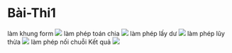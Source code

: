# Bài-Thi1
làm khung form
<img src="https://scontent.fdad1-1.fna.fbcdn.net/v/t1.0-9/82777559_805407369932990_6534102840267243520_o.jpg?_nc_cat=100&_nc_ohc=p7rZNwO3dckAQlg-7OHFvbK1enkZQYQfrWfPraMOgYvkroRjg3fvnQRGA&_nc_ht=scontent.fdad1-1.fna&oh=00944a3c45aa1ea4d920d53837967452&oe=5EAA12E6">
làm phép toán chia
<img src="https://scontent.fdad1-1.fna.fbcdn.net/v/t1.0-9/81506297_805407309932996_1990928503763107840_o.jpg?_nc_cat=106&_nc_ohc=wcvL3eFX858AQlqFGjUi72WEzglqdcIUBV6RuqAmWd7fCyACLrKk0DPSw&_nc_ht=scontent.fdad1-1.fna&oh=72f137a4036b1b341665cc25fa70b574&oe=5EAD4654">
làm phép lấy dư
<img src="https://scontent.fdad1-1.fna.fbcdn.net/v/t1.0-9/81953110_805407323266328_5888867884754534400_o.jpg?_nc_cat=100&_nc_ohc=OF3Qblb0FcQAQmz34ceW6ncq90c7qkocjziqFisZA7Lr3fPdiWN1tcZNg&_nc_ht=scontent.fdad1-1.fna&oh=c29268e27b9a2662382e1a1f3ea0c0be&oe=5EAA4CBB">
làm phép lũy thừa
<img src="https://scontent.fdad1-1.fna.fbcdn.net/v/t1.0-9/82076725_805407313266329_7570533428668399616_o.jpg?_nc_cat=104&_nc_ohc=QJfMbR21SrQAQm1Qx-otSO1aESnHf4bXdI7zYFBi_hPO0u0jkR0ODhcEg&_nc_ht=scontent.fdad1-1.fna&oh=3df53798a8ff99533deaa36cef4f0703&oe=5E9EDF3F">
làm phép nối chuỗi
Kết quả
<img src="https://scontent.fdad2-1.fna.fbcdn.net/v/t1.0-9/82126994_805411113265949_7799778776971214848_o.jpg?_nc_cat=109&_nc_ohc=oMN4vTNJk4MAQlLXwUqATm-1gmzCiIP7FLLnUNZC5nWnLDdG7wud9MG6Q&_nc_ht=scontent.fdad2-1.fna&oh=01ff3c7e2564a7a0913efd433bdf6de7&oe=5EAB06B0">

